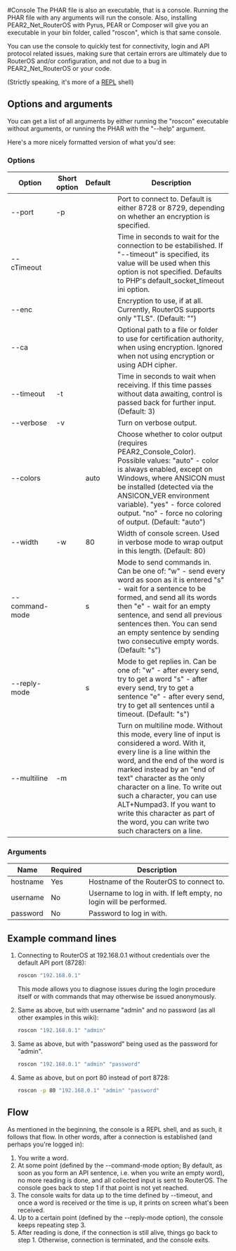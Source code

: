 #Console
The PHAR file is also an executable, that is a console. Running the PHAR file with any arguments will run the console. Also, installing PEAR2_Net_RouterOS with Pyrus, PEAR or Composer will give you an executable in your bin folder, called "roscon", which is that same console.

You can use the console to quickly test for connectivity, login and API protocol related issues, making sure that certain errors are ultimately due to RouterOS and/or configuration, and not due to a bug in PEAR2_Net_RouterOS or your code.

(Strictly speaking, it's more of a [REPL](http://en.wikipedia.org/wiki/Read%E2%80%93eval%E2%80%93print_loop) shell)

## Options and arguments
You can get a list of all arguments by either running the "roscon" executable without arguments, or running the PHAR with the "--help" argument.

Here's a more nicely formatted version of what you'd see:

### Options

<table>
    <thead>
        <tr>
            <th>Option</th>
            <th>Short option</th>
            <th>Default</th>
            <th>Description</th>
        </tr>
    </thead>
    <tbody>
        <tr>
            <td>--port</td>
            <td>-p</td>
            <td></td>
            <td>Port to connect to. Default is either 8728 or 8729, depending on whether an encryption is specified.</td>
        </tr>
        <tr>
            <td>--cTimeout</td>
            <td></td>
            <td></td>
            <td>Time in seconds to wait for the connection to be estabilished. If "--timeout" is specified, its value will be used when this option is not specified.
                Defaults to PHP's default_socket_timeout ini option.</td>
        </tr>
        <tr>
            <td>--enc</td>
            <td></td>
            <td></td>
            <td>Encryption to use, if at all. Currently, RouterOS supports only "TLS".
                (Default: "")</td>
        </tr>
        <tr>
            <td>--ca</td>
            <td></td>
            <td></td>
            <td>Optional path to a file or folder to use for certification authority, when using encryption. Ignored when not using encryption or using ADH cipher.</td>
        </tr>
        <tr>
            <td>--timeout</td>
            <td>-t</td>
            <td></td>
            <td>Time in seconds to wait when receiving. If this time passes without data awaiting, control is passed back for further input.
                (Default: 3)</td>
        </tr>
        <tr>
            <td>--verbose</td>
            <td>-v</td>
            <td></td>
            <td>Turn on verbose output.</td>
        </tr>
        <tr>
            <td>--colors</td>
            <td></td>
            <td>auto</td>
            <td>Choose whether to color output (requires PEAR2_Console_Color). Possible values:
                "auto" - color is always enabled, except on Windows, where ANSICON must be installed (detected via the ANSICON_VER environment variable).
                "yes"  - force colored output.
                "no"   - force no coloring of output.
                (Default: "auto")</td>
        </tr>
        <tr>
            <td>--width</td>
            <td>-w</td>
            <td>80</td>
            <td>Width of console screen. Used in verbose mode to wrap output in this length.
                (Default: 80)</td>
        </tr>
        <tr>
            <td>--command-mode</td>
            <td></td>
            <td>s</td>
            <td>Mode to send commands in. Can be one of:
                "w" - send every word as soon as it is entered
                "s" - wait for a sentence to be formed, and send all its words then
                "e" - wait for an empty sentence, and send all previous sentences then. You can send an empty sentence by sending two consecutive empty words.
                (Default: "s")</td>
        </tr>
        <tr>
            <td>--reply-mode</td>
            <td></td>
            <td>s</td>
            <td>Mode to get replies in. Can be one of:
                "w" - after every send, try to get a word
                "s" - after every send, try to get a sentence
                "e" - after every send, try to get all sentences until a timeout.
                (Default: "s")</td>
        </tr>
        <tr>
            <td>--multiline</td>
            <td>-m</td>
            <td></td>
            <td>Turn on multiline mode. Without this mode, every line of input is considered a word. With it, every line is a line within the word, and the end of the word is marked instead by an "end of text" character as the only character on a line. To write out such a character, you can use ALT+Numpad3. If you want to write this character as part of the word, you can write two such characters on a line.</td>
        </tr>
    </tbody>
</table>

### Arguments

<table>
    <thead>
        <tr>
            <th>Name</th>
            <th>Required</th>
            <th>Description</th>
        </tr>
    </thead>
    <tbody>
        <tr>
            <td>hostname</td>
            <td>Yes</td>
            <td>Hostname of the RouterOS to connect to.</td>
        </tr>
        <tr>
            <td>username</td>
            <td>No</td>
            <td>Username to log in with. If left empty, no login will be performed.</td>
        </tr>
        <tr>
            <td>password</td>
            <td>No</td>
            <td>Password to log in with.</td>
        </tr>
    </tbody>
</table>

## Example command lines
1. Connecting to RouterOS at 192.168.0.1 without credentials over the default API port (8728):

    ```sh
    roscon "192.168.0.1"
    ```
    This mode allows you to diagnose issues during the login procedure itself or with commands that may otherwise be issued anonymously.

2. Same as above, but with username "admin" and no password (as all other examples in this wiki):

    ```sh
    roscon "192.168.0.1" "admin"
    ```
3. Same as above, but with "password" being used as the password for "admin".

    ```sh
    roscon "192.168.0.1" "admin" "password"
    ```
4. Same as above, but on port 80 instead of port 8728:

    ```sh
    roscon -p 80 "192.168.0.1" "admin" "password"
    ```

## Flow
As mentioned in the beginning, the console is a REPL shell, and as such, it follows that flow. In other words, after a connection is established (and perhaps you're logged in):

1. You write a word.
2. At some point (defined by the --command-mode option; By default, as soon as you form an API sentence, i.e. when you write an empty word), no more reading is done, and all collected input is sent to RouterOS. The console goes back to step 1 if that point is not yet reached.
3. The console waits for data up to the time defined by --timeout, and once a word is received or the time is up, it prints on screen what's been received.
4. Up to a certain point (defined by the --reply-mode option), the console keeps repeating step 3.
5. After reading is done, if the connection is still alive, things go back to step 1. Otherwise, connection is terminated, and the console exits.